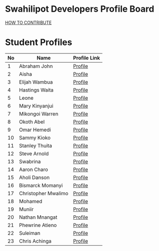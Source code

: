 # Swahilipot Developers Profile Board

[HOW TO CONTRIBUTE](/contributions.md)

# Student Profiles

| No | Name                | Profile Link                               |
|----| ------------------- | ------------------------------------------ |
| 1  | Abraham John        | [Profile](src/ABRAHAM-JOHN-2023.md)        |
| 2  | Aisha               | [Profile](src/AISHA-2023.md)               |
| 3  | Elijah Wambua       | [Profile](src/Elijah-wambua-2023.md)       |
| 4  | Hastings Waita      | [Profile](src/Hastings-Waita-2023.md)      |
| 5  | Leone               | [Profile](src/LEONE-2023.md)               |
| 6  | Mary Kinyanjui      | [Profile](src/Mary-Kinyanjui-2023.md)      |
| 7  | Mikongoi Warren     | [Profile](src/Mikongoi-Warren-2023.md)     |
| 8  | Okoth Abel          | [Profile](src/Okothabel-2023.md)           |
| 9  | Omar Hemedi         | [Profile](src/Omar-Hemedi-2023.md)         |
| 10 | Sammy Kioko         | [Profile](src/Sammy-Kioko-2023.md)         |
| 11 | Stanley Thuita      | [Profile](src/Stanley-Thuita-2023.md)      |
| 12 | Steve Arnold        | [Profile](src/Steve_Arnold_2023.md)        |
| 13 | Swabrina            | [Profile](src/Swabrina-2023.md)            |
| 14 | Aaron Charo         | [Profile](src/aaron_charo_2023.md)         |
| 15 | Aholi Danson        | [Profile](src/aholi-danson-2023.md)        |
| 16 | Bismarck Momanyi    | [Profile](src/bismarckmomanyi-2023.md)     |
| 17 | Christopher Mwalimo | [Profile](src/christopher-mwalimo-2023.md) |
| 18 | Mohamed             | [Profile](src/mohamed-2023.md)             |
| 19 | Muniir              | [Profile](src/muniir2023.md)               |
| 20 | Nathan Mnangat      | [Profile](src/Nathan-Mnangat-2024.md)      |
| 21 | Phewrine Atieno     | [Profile](src/phewrine-atieno-2023.md)     |
| 22 | Suleiman            | [Profile](src/suleiman-2023.md)            |
| 23 | Chris Achinga       | [Profile](src/chris-achinga-2021.md)       |
